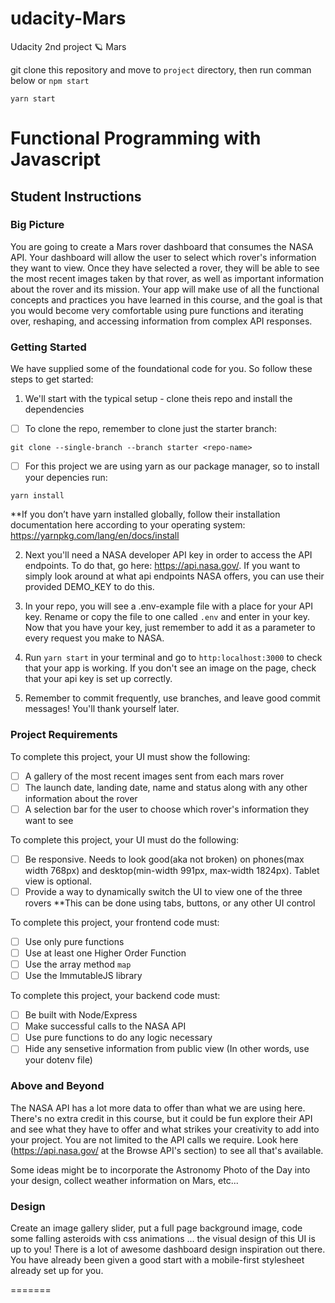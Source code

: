 # udacity-Mars
Udacity 2nd project 🪐 Mars 

git clone this repository and move to `project` directory, then run comman below or `npm start`
```console
yarn start
```

# Functional Programming with Javascript 

## Student Instructions

### Big Picture

You are going to create a Mars rover dashboard that consumes the NASA API. Your dashboard will allow the user to select which rover's information they want to view. Once they have selected a rover, they will be able to see the most recent images taken by that rover, as well as important information about the rover and its mission. Your app will make use of all the functional concepts and practices you have learned in this course, and the goal is that you would become very comfortable using pure functions and iterating over, reshaping, and accessing information from complex API responses. 

### Getting Started

We have supplied some of the foundational code for you. So follow these steps to get started:

1. We'll start with the typical setup - clone theis repo and install the dependencies

 - [ ] To clone the repo, remember to clone just the starter branch:

```git clone --single-branch --branch starter <repo-name>```

 - [ ] For this project we are using yarn as our package manager, so to install your depencies run:

```yarn install``` 

**If you don’t have yarn installed globally, follow their installation documentation here according to your operating system: https://yarnpkg.com/lang/en/docs/install

2. Next you'll need a NASA developer API key in order to access the API endpoints. To do that, go here: https://api.nasa.gov/. If you want to simply look around at what api endpoints NASA offers, you can use their provided DEMO_KEY to do this.

3. In your repo, you will see a .env-example file with a place for your API key. Rename or copy the file to one called `.env` and enter in your key. Now that you have your key, just remember to add it as a parameter to every request you make to NASA.

5. Run `yarn start` in your terminal and go to `http:localhost:3000` to check that your app is working. If you don't see an image on the page, check that your api key is set up correctly.

6. Remember to commit frequently, use branches, and leave good commit messages! You'll thank yourself later.

### Project Requirements

To complete this project, your UI must show the following:

- [ ] A gallery of the most recent images sent from each mars rover
- [ ] The launch date, landing date, name and status along with any other information about the rover
- [ ] A selection bar for the user to choose which rover's information they want to see

To complete this project, your UI must do the following:

- [ ] Be responsive. Needs to look good(aka not broken) on phones(max width 768px) and desktop(min-width 991px, max-width 1824px). Tablet view is optional.
- [ ] Provide a way to dynamically switch the UI to view one of the three rovers 
**This can be done using tabs, buttons, or any other UI control

To complete this project, your frontend code must:

- [ ] Use only pure functions
- [ ] Use at least one Higher Order Function
- [ ] Use the array method `map`
- [ ] Use the ImmutableJS library

To complete this project, your backend code must:

- [ ] Be built with Node/Express
- [ ] Make successful calls to the NASA API
- [ ] Use pure functions to do any logic necessary
- [ ] Hide any sensetive information from public view (In other words, use your dotenv file)

### Above and Beyond

The NASA API has a lot more data to offer than what we are using here. There's no extra credit in this course, but it could be fun explore their API and see what they have to offer and what strikes your creativity to add into your project. You are not limited to the API calls we require. Look here (https://api.nasa.gov/ at the Browse API's section) to see all that's available.

Some ideas might be to incorporate the Astronomy Photo of the Day into your design, collect weather information on Mars, etc...

### Design

Create an image gallery slider, put a full page background image, code some falling asteroids with css animations ... the visual design of this UI is up to you! There is a lot of awesome dashboard design inspiration out there. You have already been given a good start with a mobile-first stylesheet already set up for you. 

=======
